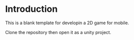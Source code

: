# Introduction

This is a blank template for developin a 2D game for mobile.

Clone the repository then open it as a unity project.
